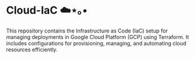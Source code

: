 # Cloud-IaC ☁️⋆｡•
This repository contains the Infrastructure as Code (IaC) setup for managing deployments in Google Cloud Platform (GCP) using Terraform. It includes configurations for provisioning, managing, and automating cloud resources efficiently. 
